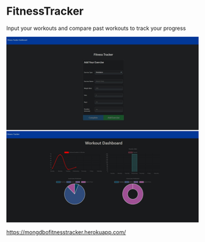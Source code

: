 # FitnessTracker

Input your workouts and compare past workouts to track your progress

![screenshot](./addpage.jpg)
![screenshot](./statspage.jpg)

https://mongdbofitnesstracker.herokuapp.com/
